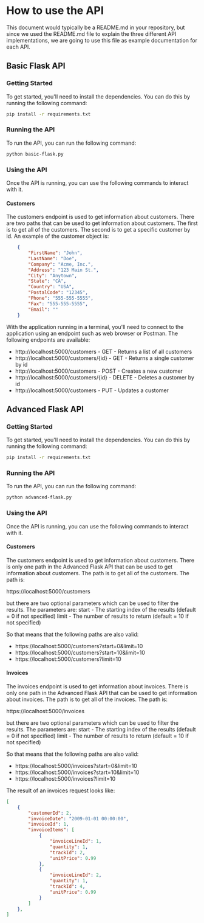 # How to use the API
This document would typically be a README.md in your repository, but since we used the README.md file to explain the three different API implementations, we are going to use this file as example documentation for each API.

## Basic Flask API

### Getting Started
To get started, you'll need to install the dependencies.  You can do this by running the following command:
```bash
pip install -r requirements.txt
```

### Running the API
To run the API, you can run the following command:
```bash
python basic-flask.py
```

### Using the API
Once the API is running, you can use the following commands to interact with it.

#### Customers

The customers endpoint is used to get information about customers.  There are two paths that can be used to get information about customers.  The first is to get all of the customers.  The second is to get a specific customer by id.
An example of the customer object is:
```json
    {
        "FirstName": "John",
        "LastName": "Doe",
        "Company": "Acme, Inc.",
        "Address": "123 Main St.",
        "City": "Anytown",
        "State": "CA",
        "Country": "USA",
        "PostalCode": "12345",
        "Phone": "555-555-5555",
        "Fax": "555-555-5555",
        "Email": ""
    }  
```
With the application running in a terminal, you'll need to connect to the application using an endpoint such as web browser or Postman.  The following endpoints are available:

* http://localhost:5000/customers - GET - Returns a list of all customers
* http://localhost:5000/customers/{id} - GET - Returns a single customer by id
* http://localhost:5000/customers - POST - Creates a new customer
* http://localhost:5000/customers/{id} - DELETE - Deletes a customer by id
* http://localhost:5000/customers - PUT - Updates a customer

## Advanced Flask API

### Getting Started
To get started, you'll need to install the dependencies.  You can do this by running the following command:
```bash
pip install -r requirements.txt
```

### Running the API
To run the API, you can run the following command:
```bash
python advanced-flask.py
```

### Using the API
Once the API is running, you can use the following commands to interact with it.

#### Customers
The customers endpoint is used to get information about customers.  There is only one path in the Advanced Flask API that can be used to get information about customers.  The path is to get all of the customers.  The path is:

https://localhost:5000/customers

but there are two optional parameters which can be used to filter the results.  The parameters are:
start - The starting index of the results (default = 0 if not specified)
limit - The number of results to return (default = 10 if not specified)

So that means that the following paths are also valid:
* https://localhost:5000/customers?start=0&limit=10
* https://localhost:5000/customers?start=10&limit=10
* https://localhost:5000/customers?limit=10

#### Invoices
The invoices endpoint is used to get information about invoices.  There is only one path in the Advanced Flask API that can be used to get information about invoices.  The path is to get all of the invoices.  The path is:

https://localhost:5000/invoices

but there are two optional parameters which can be used to filter the results.  The parameters are:
start - The starting index of the results (default = 0 if not specified)
limit - The number of results to return (default = 10 if not specified)

So that means that the following paths are also valid:
* https://localhost:5000/invoices?start=0&limit=10
* https://localhost:5000/invoices?start=10&limit=10
* https://localhost:5000/invoices?limit=10

The result of an invoices request looks like:
```json
[
    {
        "customerId": 2,
        "invoiceDate": "2009-01-01 00:00:00",
        "invoiceId": 1,
        "invoiceItems": [
            {
                "invoiceLineId": 1,
                "quantity": 1,
                "trackId": 2,
                "unitPrice": 0.99
            },
            {
                "invoiceLineId": 2,
                "quantity": 1,
                "trackId": 4,
                "unitPrice": 0.99
            }
        ]
    },
]
```

